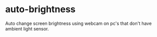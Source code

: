 # auto-brightness
Auto change screen brightness using webcam on pc's that don't have ambient light sensor.
